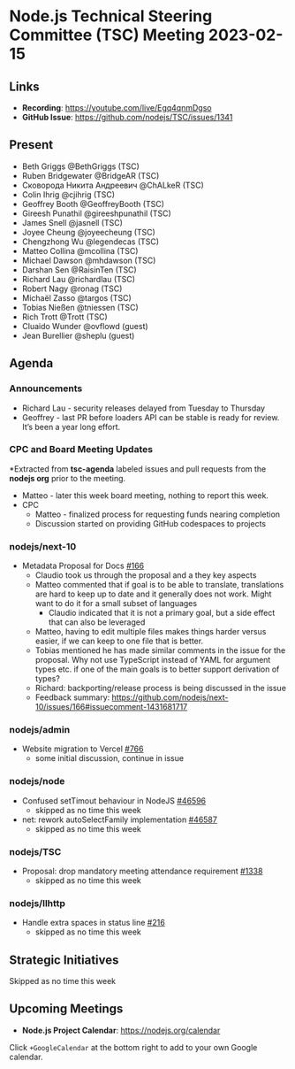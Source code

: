 # Node.js Technical Steering Committee (TSC) Meeting 2023-02-15

## Links

* **Recording**: <https://youtube.com/live/Egq4qnmDgso>
* **GitHub Issue**: <https://github.com/nodejs/TSC/issues/1341>

## Present

* Beth Griggs @BethGriggs (TSC)
* Ruben Bridgewater @BridgeAR (TSC)
* Сковорода Никита Андреевич @ChALkeR (TSC)
* Colin Ihrig @cjihrig (TSC)
* Geoffrey Booth @GeoffreyBooth (TSC)
* Gireesh Punathil @gireeshpunathil (TSC)
* James Snell @jasnell (TSC)
* Joyee Cheung @joyeecheung (TSC)
* Chengzhong Wu @legendecas (TSC)
* Matteo Collina @mcollina (TSC)
* Michael Dawson @mhdawson (TSC)
* Darshan Sen @RaisinTen (TSC)
* Richard Lau @richardlau (TSC)
* Robert Nagy @ronag (TSC)
* Michaël Zasso @targos (TSC)
* Tobias Nießen @tniessen (TSC)
* Rich Trott @Trott (TSC)
* Cluaido Wunder @ovflowd (guest)
* Jean Burellier @sheplu (guest)

## Agenda

### Announcements

* Richard Lau - security releases delayed from Tuesday to Thursday
* Geoffrey - last PR before loaders API can be stable is ready for review. It’s been a year long effort.

### CPC and Board Meeting Updates

*Extracted from **tsc-agenda** labeled issues and pull requests from the **nodejs org** prior to the meeting.

* Matteo - later this week board meeting, nothing to report this week.
* CPC
  * Matteo - finalized process for requesting funds nearing completion
  * Discussion started on providing GitHub codespaces to projects

### nodejs/next-10

* Metadata Proposal for Docs [#166](https://github.com/nodejs/next-10/issues/166)
  * Claudio took us through the proposal and a they key aspects
  * Matteo commented that if goal is to be able to translate, translations are hard to keep up to date and it generally does not work. Might want to do it for a small subset of languages
    * Claudio indicated that it is not a primary goal, but a side effect that can also be leveraged
  * Matteo, having to edit multiple files makes things harder versus easier, if we can keep to one file that is better.
  * Tobias mentioned he has made similar comments in the issue for the proposal. Why not use TypeScript instead of YAML for argument types etc. if one of the main goals is to better support derivation of types?
  * Richard: backporting/release process is being discussed in the issue
  * Feedback summary: <https://github.com/nodejs/next-10/issues/166#issuecomment-1431681717>

### nodejs/admin

* Website migration to Vercel [#766](https://github.com/nodejs/admin/issues/766)
  * some initial discussion, continue in issue

### nodejs/node

* Confused setTimout behaviour in NodeJS [#46596](https://github.com/nodejs/node/issues/46596)
  * skipped as no time this week
* net: rework autoSelectFamily implementation [#46587](https://github.com/nodejs/node/pull/46587)
  * skipped as no time this week

### nodejs/TSC

* Proposal: drop mandatory meeting attendance requirement [#1338](https://github.com/nodejs/TSC/issues/1338)
  * skipped as no time this week

### nodejs/llhttp

* Handle extra spaces in status line [#216](https://github.com/nodejs/llhttp/pull/216)
  * skipped as no time this week
## Strategic Initiatives

Skipped as no time this week

## Upcoming Meetings

* **Node.js Project Calendar**: <https://nodejs.org/calendar>

Click `+GoogleCalendar` at the bottom right to add to your own Google calendar.

